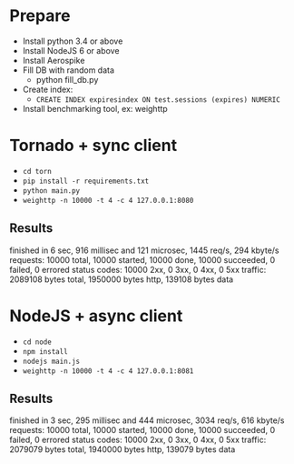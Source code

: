 # Prepare
* Install python 3.4 or above
* Install NodeJS 6 or above
* Install Aerospike
* Fill DB with random data
  * python fill_db.py
* Create index:
  * `CREATE INDEX expiresindex ON test.sessions (expires) NUMERIC`
* Install benchmarking tool, ex: weighttp

# Tornado + sync client
* `cd torn`
* `pip install -r requirements.txt`
* `python main.py`
* `weighttp -n 10000 -t 4 -c 4 127.0.0.1:8080`

## Results
finished in 6 sec, 916 millisec and 121 microsec, 1445 req/s, 294 kbyte/s
requests: 10000 total, 10000 started, 10000 done, 10000 succeeded, 0 failed, 0 errored
status codes: 10000 2xx, 0 3xx, 0 4xx, 0 5xx
traffic: 2089108 bytes total, 1950000 bytes http, 139108 bytes data

# NodeJS + async client
* `cd node`
* `npm install`
* `nodejs main.js`
* `weighttp -n 10000 -t 4 -c 4 127.0.0.1:8081`

## Results
finished in 3 sec, 295 millisec and 444 microsec, 3034 req/s, 616 kbyte/s
requests: 10000 total, 10000 started, 10000 done, 10000 succeeded, 0 failed, 0 errored
status codes: 10000 2xx, 0 3xx, 0 4xx, 0 5xx
traffic: 2079079 bytes total, 1940000 bytes http, 139079 bytes data
